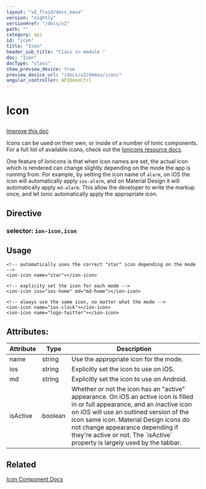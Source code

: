 ```yaml
---
layout: "v2_fluid/docs_base"
version: "nightly"
versionHref: "/docs/v2"
path: ""
category: api
id: "icon"
title: "Icon"
header_sub_title: "Class in module "
doc: "Icon"
docType: "class"
show_preview_device: true
preview_device_url: "/docs/v2/demos/icon/"
angular_controller: APIDemoCtrl 
---
```










<h1 class="api-title">


Icon






</h1>

<a class="improve-v2-docs" href='http://github.com/driftyco/ionic/edit/2.0/ionic/components/icon/icon.ts#L2'>
Improve this doc
</a>






<p>Icons can be used on their own, or inside of a number of Ionic components.
For a full list of available icons, check out the
<a href="../../../../resources/ionicons">Ionicons resource docs</a>.</p>
<p>One feature of Ionicons is that when icon names are set, the actual icon
which is rendered can change slightly depending on the mode the app is
running from. For example, by setting the icon name of <code>alarm</code>, on iOS the
icon will automatically apply <code>ios-alarm</code>, and on Material Design it will
automatically apply <code>md-alarm</code>. This allow the developer to write the
markup once, and let Ionic automatically apply the appropriate icon.</p>


<h2>Directive</h2>
<h3>selector: <code>ion-icon,icon</code></h3>
<!-- @usage tag -->

<h2>Usage</h2>

<pre><code class="lang-html">&lt;!-- automatically uses the correct &quot;star&quot; icon depending on the mode --&gt;
&lt;ion-icon name=&quot;star&quot;&gt;&lt;/ion-icon&gt;

&lt;!-- explicity set the icon for each mode --&gt;
&lt;ion-icon ios=&quot;ios-home&quot; md=&quot;md-home&quot;&gt;&lt;/ion-icon&gt;

&lt;!-- always use the same icon, no matter what the mode --&gt;
&lt;ion-icon name=&quot;ios-clock&quot;&gt;&lt;/ion-icon&gt;
&lt;ion-icon name=&quot;logo-twitter&quot;&gt;&lt;/ion-icon&gt;
</code></pre>




<!-- @property tags -->

<h2>Attributes:</h2>
<table class="table" style="margin:0;">
<thead>
<tr>
<th>Attribute</th>




















<th>Type</th>


<th>Description</th>
</tr>
</thead>
<tbody>

<tr>
<td>
name
</td>


<td>
string
</td>


<td>
Use the appropriate icon for the mode.
</td>
</tr>

<tr>
<td>
ios
</td>


<td>
string
</td>


<td>
Explicitly set the icon to use on iOS.
</td>
</tr>

<tr>
<td>
md
</td>


<td>
string
</td>


<td>
Explicitly set the icon to use on Android.
</td>
</tr>

<tr>
<td>
isActive
</td>


<td>
boolean
</td>


<td>
Whether or not the icon has an "active"
appearance. On iOS an active icon is filled in or full appearance, and an
inactive icon on iOS will use an outlined version of the icon same icon.
Material Design icons do not change appearance depending if they're active
or not. The `isActive` property is largely used by the tabbar.
</td>
</tr>

</tbody>
</table>



<!-- instance methods on the class --><!-- related link -->

<h2>Related</h2>

<a href='/docs/v2/components#icons'>Icon Component Docs</a><!-- end content block -->


<!-- end body block -->

